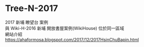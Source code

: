 # Tree-N-2017
2017 新埔 瞭望台 案例<br/>
與 Wiki-H-2016 新埔 開放書屋案例(WikiHouse) 位於同一區域<br/>
網站介紹<br/>
https://ahaformosa.blogspot.com/2017/12/2017HsinChuBapin.html
